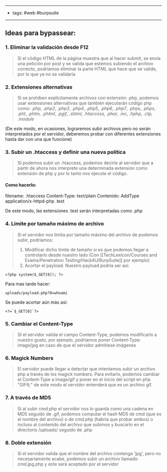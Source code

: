 ------
- tags: #web #burpsuite 
---------------

## Ideas para bypassear:
### 1. Eliminar la validación desde F12
> Si el código HTML de la página muestra que al hacer submit, se envía una petición por post y se valida que estemos subiendo el archivo correcto, podríamos eliminar la parte HTML que hace que se valide, por lo que ya no se validaría

### 2. Extensiones alternativas
> 	Si se prohíben explícitamente archivos con extensión .php, podemos usar extensiones alternativas que también ejecutarán código php como: 
> 		._php_, _.php2_, _.php3_, ._php4_, ._php5_, ._php6_, ._php7_, .phps, ._phps_, ._pht_, ._phtm, .phtml_, ._pgif_, _.shtml, .htaccess, .phar, .inc, .hphp, .ctp, .module_

(De este modo, en ocasiones, lograremos subir archivos pero no serán interpretados por el servidor, deberemos probar con diferentes extensiones hasta dar con una que funcione)


### 3. Subir un .htaccess y definir una nueva política
> SI podemos subir un .htaccess, podemos decirle al servidor que a partir de ahora nos interprete una determinada extensión como extensión de php y por lo tanto nos ejecute el código.

#### Como hacerlo:
filename: .htaccess
Content-Type: text/plain
Contenido:
AddType application/x-httpd-php .test

De este modo, las extensiones .test serán interpretadas como .php

### 4. Límite por tamaño máximo de archivo
> Si el servidor nos limita por tamaño máximo del archivo de podemos subir, podríamos:
> 1. Modificar dicho límite de tamaño si es que podemos llegar a controlarlo desde nuestro lado (Con [[TechLexicon/Courses and Exams/Penetration Testing/Hack4U/BurpSuite]] por ejemplo)
> 2. Acortar el payload. Nuestro payload podría ser así:

	<?php system($_GET[0]); ?>

Para mas tarde hacer:

	uploads/payload.php?0=whoami

Se puede acortar aún más así:

	<?=`$_GET[0]`?>


### 5. Cambiar el Content-Type
> SI el servidor valida el campo Content-Type, podemos modificarlo a nuestro gusto, por ejemplo, podríamos poner
> Content-Type: image/jpg en caso de que el servidor admitiese imágenes


### 6. Magick Numbers
> El servidor puede llegar a detectar que intentamos subir un archivo php a través de los magick numbers.
> Para evitarlo, podemos cambiar el Content-Type a image/gif y poner en el inicio del script en php "GIF8;" de este modo 
> el servidor entenderá que es un archivo gif.


### 7. A través de MD5
> Si al subir cmd.php el servidor nos lo guarda como una cadena en MD5 seguido de .gif, podemos computar el hash MD5 de cmd (que es el nombre del archivo) o de cmd.php (habría que probar ambos) o incluso al contenido del archivo que subimos y buscarlo en el directorio /uploads/ seguido de .php


### 8. Doble extensión
> Si el servidor valida que el nombre del archivo contenga 'jpg', pero no necesariamente acabe, podemos subir un archivo llamado:
> cmd.jpg.php y este será aceptado por el servidor




















